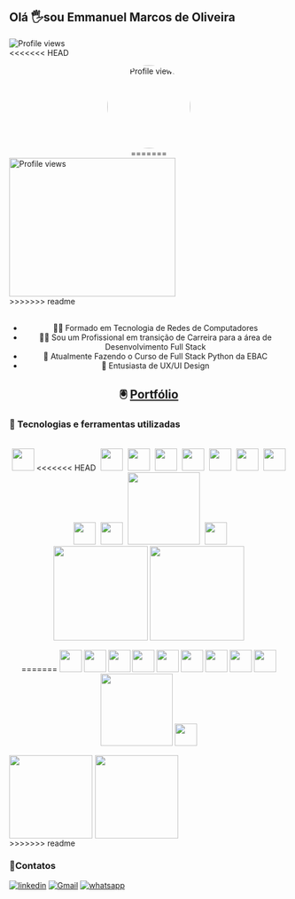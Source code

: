 
<h2 align="left">Olá 🖐️sou Emmanuel Marcos de Oliveira</h2>

 <img src="https://komarev.com/ghpvc/?username=emmanuelmarcosdeoliveira&color=yellow" alt="Profile views" /><br>
<<<<<<< HEAD
<div align="center">
<img width="150" height="150" align="center" style="border-radius:50%" src="https://media.giphy.com/media/qgQUggAC3Pfv687qPC/giphy.gif" alt="Profile views"/><br>
=======
<div align="left" style="border-raidus:50%">
<img width="300" height="250" align="center" src="https://media.giphy.com/media/qgQUggAC3Pfv687qPC/giphy.gif" alt="Profile views"/><br>
>>>>>>> readme
</div>
<br>

- 👨‍🎓  Formado em Tecnologia de Redes de Computadores<br> 
- 👨‍💻  Sou um Profissional em transição de Carreira para a área de Desenvolvimento Full Stack<br>
- 🎒  Atualmente Fazendo o Curso de Full Stack Python da EBAC<br>
- 📖 Entusiasta de UX/UI Design<br> 
## 🖲️  [Portfólio](https://oliveira-portifolio.vercel.app/)

<h3 align="left">🧙 Tecnologias e ferramentas utilizadas</h3><br>
<div>
<img  width="40" src="https://cdn.jsdelivr.net/gh/devicons/devicon/icons/html5/html5-original.svg" />
<<<<<<< HEAD
<img style="padding-left:1%" width="40" src="https://cdn.jsdelivr.net/gh/devicons/devicon/icons/css3/css3-original.svg"/>
<img style="padding-left:1%" width="40" src="https://cdn.jsdelivr.net/gh/devicons/devicon/icons/javascript/javascript-original.svg"/>
<img style="padding-left:1%" width="40" src="https://cdn.jsdelivr.net/gh/devicons/devicon/icons/bootstrap/bootstrap-original.svg"/>
<img style="padding-left:1%" width="40" src="https://cdn.jsdelivr.net/gh/devicons/devicon/icons/sass/sass-original.svg"/>
<img style="padding-left:1%" width="40" src="https://cdn.jsdelivr.net/gh/devicons/devicon/icons/less/less-plain-wordmark.svg"/>
<img style="padding-left:1%" width="40" src="https://cdn.jsdelivr.net/gh/devicons/devicon/icons/nodejs/nodejs-original.svg" />
<img style="padding-left:1%" width="40" src="https://cdn.jsdelivr.net/gh/devicons/devicon/icons/npm/npm-original-wordmark.svg" />
<img style="padding-left:1%" width="40" src="https://cdn.jsdelivr.net/gh/devicons/devicon/icons/gulp/gulp-plain.svg"/>
<img style="padding-left:1%" width="40" src="https://cdn.jsdelivr.net/gh/devicons/devicon/icons/grunt/grunt-original.svg" />
<img style="padding-left:1%" width="130" src="https://media.licdn.com/dms/image/D4E22AQH-Mjn7auFmtg/feedshare-shrink_800/0/1683300895512?e=1699488000&v=beta&t=Nx9iCl3rkw1Lb9zrN_ZgJ4_s8rIjFkiXqhQyBUJ6FcQ"/>
<img style="padding-left:1%" width="40" src="https://cdn.jsdelivr.net/gh/devicons/devicon/icons/figma/figma-original.svg" />
</div>

<img height="170" src="https://github-readme-stats.vercel.app/api?username=emmanuelmarcosdeoliveira&show_icons=true"/>
<img height="170" src="https://github-readme-stats.vercel.app/api/top-langs/?username=emmanuelmarcosdeoliveira&layout=compact"/>
<br>

=======
<img width="40" src="https://cdn.jsdelivr.net/gh/devicons/devicon/icons/css3/css3-original.svg"/>
<img  width="40" src="https://cdn.jsdelivr.net/gh/devicons/devicon/icons/javascript/javascript-original.svg"/>
<img  width="40" src="https://cdn.jsdelivr.net/gh/devicons/devicon/icons/bootstrap/bootstrap-original.svg"/>
<img  width="40" src="https://cdn.jsdelivr.net/gh/devicons/devicon/icons/sass/sass-original.svg"/>
<img  width="40" src="https://cdn.jsdelivr.net/gh/devicons/devicon/icons/less/less-plain-wordmark.svg"/>
<img  width="40" src="https://cdn.jsdelivr.net/gh/devicons/devicon/icons/nodejs/nodejs-original.svg" />
<img  width="40" src="https://cdn.jsdelivr.net/gh/devicons/devicon/icons/npm/npm-original-wordmark.svg" />
<img width="40" src="https://cdn.jsdelivr.net/gh/devicons/devicon/icons/gulp/gulp-plain.svg"/>
<img width="40" src="https://cdn.jsdelivr.net/gh/devicons/devicon/icons/grunt/grunt-original.svg" />
<img width="130" src="https://media.licdn.com/dms/image/D4E22AQH-Mjn7auFmtg/feedshare-shrink_800/0/1683300895512?e=1699488000&v=beta&t=Nx9iCl3rkw1Lb9zrN_ZgJ4_s8rIjFkiXqhQyBUJ6FcQ"/>
<img width="40" src="https://cdn.jsdelivr.net/gh/devicons/devicon/icons/figma/figma-original.svg" />
</div>

<div style="display: flex">
<img height="150" src="https://github-readme-stats.vercel.app/api?username=emmanuelmarcosdeoliveira&show_icons=true"/>
<img height="150" style="padding-left:1%" src="https://github-readme-stats.vercel.app/api/top-langs/?username=emmanuelmarcosdeoliveira&layout=compact"/>
<br>
</div>
>>>>>>> readme
<h3 align="left">📲Contatos</h3>

[![linkedin](https://img.shields.io/badge/LinkedIn-0077B5?style=for-the-badge&logo=linkedin&logoColor=white)](https://www.linkedin.com/in/emmanuel-marcos-oliveira/)
[![Gmail](https://img.shields.io/badge/Gmail-D14836?style=for-the-badge&logo=gmail&logoColor=white)](mailto:emmanuelmarcosdeoliveira@gmail.com)
[![whatsapp](https://img.shields.io/badge/WhatsApp-25D366?style=for-the-badge&logo=whatsapp&logoColor=white)](https://wa.me/5511968336094)





 
 
 
